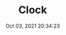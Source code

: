 ---
id: 27
title: Clock 
file-slug: clock
date: Oct 03, 2021 20:34:23
feature: false
category: icons
angle: dynamic
clay: https://3dicons.sgp1.cdn.digitaloceanspaces.com/v1/dynamic/clay/clock-dynamic-clay.png
gradient: https://3dicons.sgp1.cdn.digitaloceanspaces.com/v1/dynamic/gradient/clock-dynamic-gradient.png
color: https://3dicons.sgp1.cdn.digitaloceanspaces.com/v1/dynamic/color/clock-dynamic-color.png
premium: https://3dicons.sgp1.cdn.digitaloceanspaces.com/v1/dynamic/premium/clock-dynamic-premium.png
---